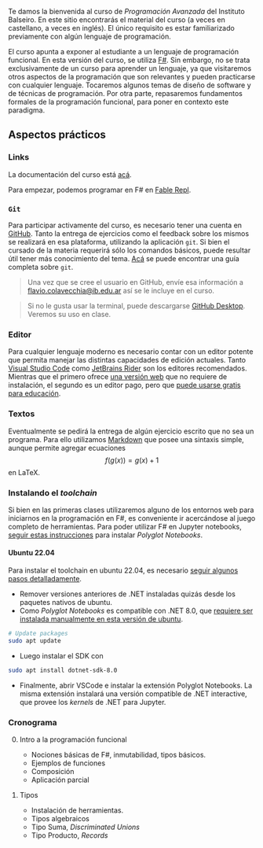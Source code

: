 
Te damos la bienvenida al curso de _Programación Avanzada_ del Instituto Balseiro. En este sitio encontrarás el material del curso (a veces en castellano, a veces en inglés). El único requisito es estar familiarizado previamente con algún lenguaje de programación.

El curso apunta a exponer al estudiante a un lenguaje de programación funcional. En esta versión del curso, se utiliza [F\#](https://learn.microsoft.com/en-us/dotnet/fsharp/what-is-fsharp). Sin embargo, no se trata exclusivamente de un curso para aprender un lenguaje, ya que visitaremos otros aspectos de la programación que son relevantes y pueden practicarse con cualquier lenguaje. Tocaremos algunos temas de diseño de software y de técnicas de programación. Por otra parte, repasaremos fundamentos formales de la programación funcional, para poner en contexto este paradigma.



## Aspectos prácticos

### Links

La documentación del curso está [acá](https://tinyurl.com/ibadv).

Para empezar, podemos programar en F# en [Fable Repl](https://fable.io/repl/).

### `Git`

Para participar activamente del curso, es necesario tener una cuenta en [GitHub](www.github.com). Tanto la entrega de ejercicios como el feedback sobre los mismos se realizará en esa plataforma, utilizando la aplicación `git`. Si bien el cursado de la materia requerirá sólo los comandos básicos, puede resultar útil tener más conocimiento 
del tema. [Acá](https://happygitwithr.com/) se puede encontrar una guía completa sobre `git`. 

> Una vez que se cree el usuario en GitHub, envíe esa información a flavio.colavecchia@ib.edu.ar así se le incluye en el curso. 

> Si no le gusta usar la terminal, puede descargarse [GitHub Desktop](https://desktop.github.com/). Veremos su uso en clase.

### Editor

Para cualquier lenguaje moderno es necesario contar con un editor potente que permita manejar las distintas capacidades de edición actuales. Tanto [Visual Studio Code](https://code.visualstudio.com/download) como [JetBrains Rider](https://www.jetbrains.com/rider/) son los editores recomendados. 
Mientras que el primero ofrece [una versión web](https://vscode.dev/) que no requiere de instalación, el segundo es un editor pago, pero que [puede usarse gratis para educación](https://www.jetbrains.com/community/education/#students). 

### Textos

Eventualmente se pedirá la entrega de algún ejercicio escrito que no sea un programa. Para ello utilizamos [Markdown](https://www.argentina.gob.ar/contenidosdigitales/escribir-en-markdown/markdown-basico) que posee una sintaxis simple, aunque permite agregar ecuaciones $$f(g(x)) = g(x)+1$$ en LaTeX.

### Instalando el _toolchain_ 

Si bien en las primeras clases utilizaremos alguno de los entornos web para iniciarnos en la programación en F#, es conveniente ir acercándose 
al juego completo de herramientas. Para poder utilizar F# en Jupyter notebooks, [seguir estas instrucciones](https://marketplace.visualstudio.com/items?itemName=ms-dotnettools.dotnet-interactive-vscode) para instalar _Polyglot Notebooks_.

#### Ubuntu 22.04

Para instalar el toolchain en ubuntu 22.04, es necesario [seguir algunos pasos detalladamente](https://learn.microsoft.com/en-us/dotnet/core/install/linux-ubuntu).

- Remover versiones anteriores de .NET instaladas quizás desde los paquetes nativos de ubuntu. 
- Como _Polyglot Notebooks_ es compatible con .NET 8.0, que [requiere ser instalada manualmente en esta versión de ubuntu](https://learn.microsoft.com/en-us/dotnet/core/install/linux-ubuntu#register-the-microsoft-package-repository).

<!-- ```bash
# Get Ubuntu version
declare repo_version=$(if command -v lsb_release &> /dev/null; then lsb_release -r -s; else grep -oP '(?<=^VERSION_ID=).+' /etc/os-release | tr -d '"'; fi)

# Download Microsoft signing key and repository
wget https://packages.microsoft.com/config/ubuntu/$repo_version/packages-microsoft-prod.deb -O packages-microsoft-prod.deb

# Install Microsoft signing key and repository
sudo dpkg -i packages-microsoft-prod.deb

# Clean up
rm packages-microsoft-prod.deb -->
```bash 
# Update packages
sudo apt update
```
<!-- La salida de todas estas instrucciones debiera parecerse a esto:
![Instalación de .NET 8.0 en Ubuntu 22.04](/img/dotnet-install-22.04.png)
 -->


- Luego instalar el SDK con 

```bash
sudo apt install dotnet-sdk-8.0
```

- Finalmente, abrir VSCode e instalar la extensión Polyglot Notebooks. La misma extensión instalará una versión
  compatible de .NET interactive, que provee los _kernels_ de .NET para Jupyter.






<!-- ### Videos

En este momento del siglo XXI, no hay manera de escapar a la información que viene en videos. En el siguiente link
hay una lista de videos que con temas asociados a la materia. 

[Videos de programación](https://youtube.com/playlist?list=PLnMc6Rr34vPYU5liVvEL_irif5XJQoBpK). 
 -->




<!-- ### Jupyter notebooks

> Veremos esto a partir de la clase 1.

El curso está editado en una serie de Jupyter notebooks, que permiten trabajar en forma interactiva. Si bien después de las primeras clases se recomienda instalar todo el _toolchain_  de aprendizaje y desarrollo localmente, se puede utilizar los contenidos
en [Binder](https://mybinder.org). Para ello:

- Con su usuario de GitHub, haga un _fork_ del repositorio [https://github.com/fcolavecchia/fp-course](). 

- Dirígase a My Binder ([https://mybinder.org/](https://mybinder.org/))

- Complete la información solicitada en My Binder. Por ejemplo, si el usuario de GitHub es `fulano`,
  entonces el nombre del repositorio será `https://github.com/fulano/fp-course`. Deje vacío el campo referido a `Git ref`, y el que define un notebook default. 

- Debería ver algo así:

![.NET history line](/img/mybinder-config.png)

- Listo, haga click en launch. Después de un rato podrá ver los notebooks en mybinder. El lenguaje 
  default es C#, por lo tanto es necesario cambiarlo en la esquina superior derecha de la página:

![I do not want C#](/img/i-do-not-want-csharp.png)

y elegir F#

![I want F#](/img/i-want-fsharp.png). 

El resto es usar el notebook como en Python. -->




### Cronograma

0. Intro a la programación funcional
    - Nociones básicas de F\#, inmutabilidad, tipos básicos.
    - Ejemplos de funciones
    - Composición
    - Aplicación parcial

1. Tipos 
    - Instalación de herramientas.
    - Tipos algebraicos
    - Tipo Suma, _Discriminated Unions_
    - Tipo Producto, _Records_ 

<!-- 3. Control de flujo
    - La expresión `if`
    - Más sobre _pattern matching_ 
    - Recursión     

4. Colecciones
    - Colecciones heterogeneas: tuplas
    - Colecciones homogeneas: listas, `seq`
    - _List comprehension_     

5. Dojo    

6. Tipos genéricos    
    - Option
    - Result 

7. Misc
    - IO
    - Units of measure
    - Excepciones 

8. .NET
    - Organizando el código en módulos, proyectos y soluciones
    - Testing 
 -->












